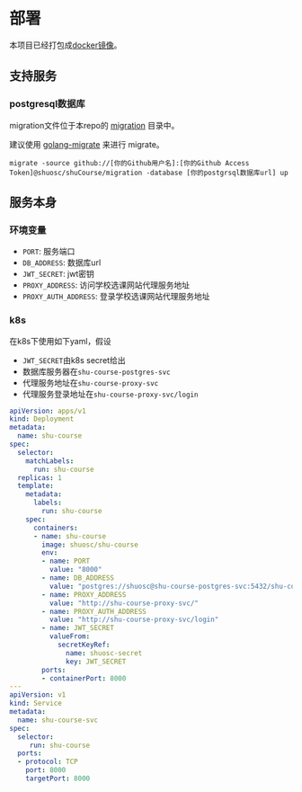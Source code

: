 # 部署
本项目已经打包成[docker镜像](https://hub.docker.com/r/shuosc/shu-course/)。
## 支持服务
### postgresql数据库
migration文件位于本repo的 [migration](https://github.com/shuosc/shuCourse/tree/master/migration) 目录中。

建议使用 [golang-migrate](https://github.com/golang-migrate/migrate) 来进行 migrate。
```shell
migrate -source github://[你的Github用户名]:[你的Github Access Token]@shuosc/shuCourse/migration -database [你的postgrsql数据库url] up
```

## 服务本身
### 环境变量
- `PORT`: 服务端口
- `DB_ADDRESS`: 数据库url
- `JWT_SECRET`: jwt密钥
- `PROXY_ADDRESS`: 访问学校选课网站代理服务地址
- `PROXY_AUTH_ADDRESS`: 登录学校选课网站代理服务地址

### k8s
在k8s下使用如下yaml，假设
- `JWT_SECRET`由k8s secret给出
- 数据库服务器在`shu-course-postgres-svc`
- 代理服务地址在`shu-course-proxy-svc`
- 代理服务登录地址在`shu-course-proxy-svc/login`
```yaml
apiVersion: apps/v1
kind: Deployment
metadata:
  name: shu-course
spec:
  selector:
    matchLabels:
      run: shu-course
  replicas: 1
  template:
    metadata:
      labels:
        run: shu-course
    spec:
      containers:
      - name: shu-course
        image: shuosc/shu-course
        env:
        - name: PORT
          value: "8000"
        - name: DB_ADDRESS
          value: "postgres://shuosc@shu-course-postgres-svc:5432/shu-course?sslmode=disable"
        - name: PROXY_ADDRESS
          value: "http://shu-course-proxy-svc/"
        - name: PROXY_AUTH_ADDRESS
          value: "http://shu-course-proxy-svc/login"
        - name: JWT_SECRET
          valueFrom:
            secretKeyRef:
              name: shuosc-secret
              key: JWT_SECRET
        ports:
        - containerPort: 8000
---
apiVersion: v1
kind: Service
metadata:
  name: shu-course-svc
spec:
  selector:
     run: shu-course
  ports:
  - protocol: TCP
    port: 8000
    targetPort: 8000
```